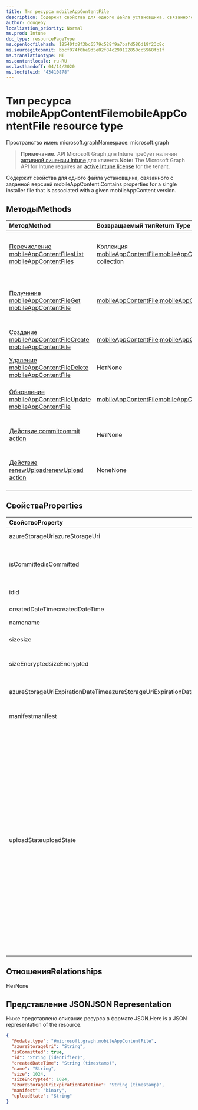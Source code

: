 ```yaml
---
title: Тип ресурса mobileAppContentFile
description: Содержит свойства для одного файла установщика, связанного с заданной версией mobileAppContent.
author: dougeby
localization_priority: Normal
ms.prod: Intune
doc_type: resourcePageType
ms.openlocfilehash: 18540fd8f3bc6579c528f9a7bafd586d19f23c8c
ms.sourcegitcommit: bbcf074f0be9d5e02f84c290122850cc5968fb1f
ms.translationtype: MT
ms.contentlocale: ru-RU
ms.lasthandoff: 04/14/2020
ms.locfileid: "43410878"
---
```

# <a name="mobileappcontentfile-resource-type"></a><span data-ttu-id="f28cb-103">Тип ресурса mobileAppContentFile</span><span class="sxs-lookup"><span data-stu-id="f28cb-103">mobileAppContentFile resource type</span></span>

<span data-ttu-id="f28cb-104">Пространство имен: microsoft.graph</span><span class="sxs-lookup"><span data-stu-id="f28cb-104">Namespace: microsoft.graph</span></span>

> <span data-ttu-id="f28cb-105">**Примечание.** API Microsoft Graph для Intune требует наличия [активной лицензии Intune](https://go.microsoft.com/fwlink/?linkid=839381) для клиента.</span><span class="sxs-lookup"><span data-stu-id="f28cb-105">**Note:** The Microsoft Graph API for Intune requires an [active Intune license](https://go.microsoft.com/fwlink/?linkid=839381) for the tenant.</span></span>

<span data-ttu-id="f28cb-106">Содержит свойства для одного файла установщика, связанного с заданной версией mobileAppContent.</span><span class="sxs-lookup"><span data-stu-id="f28cb-106">Contains properties for a single installer file that is associated with a given mobileAppContent version.</span></span>

## <a name="methods"></a><span data-ttu-id="f28cb-107">Методы</span><span class="sxs-lookup"><span data-stu-id="f28cb-107">Methods</span></span>
|<span data-ttu-id="f28cb-108">Метод</span><span class="sxs-lookup"><span data-stu-id="f28cb-108">Method</span></span>|<span data-ttu-id="f28cb-109">Возвращаемый тип</span><span class="sxs-lookup"><span data-stu-id="f28cb-109">Return Type</span></span>|<span data-ttu-id="f28cb-110">Описание</span><span class="sxs-lookup"><span data-stu-id="f28cb-110">Description</span></span>|
|:---|:---|:---|
|[<span data-ttu-id="f28cb-111">Перечисление mobileAppContentFiles</span><span class="sxs-lookup"><span data-stu-id="f28cb-111">List mobileAppContentFiles</span></span>](../api/intune-apps-mobileappcontentfile-list.md)|<span data-ttu-id="f28cb-112">Коллекция [mobileAppContentFile](../resources/intune-apps-mobileappcontentfile.md)</span><span class="sxs-lookup"><span data-stu-id="f28cb-112">[mobileAppContentFile](../resources/intune-apps-mobileappcontentfile.md) collection</span></span>|<span data-ttu-id="f28cb-113">Список свойств и связей объектов [mobileAppContentFile](../resources/intune-apps-mobileappcontentfile.md).</span><span class="sxs-lookup"><span data-stu-id="f28cb-113">List properties and relationships of the [mobileAppContentFile](../resources/intune-apps-mobileappcontentfile.md) objects.</span></span>|
|[<span data-ttu-id="f28cb-114">Получение mobileAppContentFile</span><span class="sxs-lookup"><span data-stu-id="f28cb-114">Get mobileAppContentFile</span></span>](../api/intune-apps-mobileappcontentfile-get.md)|<span data-ttu-id="f28cb-115">[mobileAppContentFile](../resources/intune-apps-mobileappcontentfile.md);</span><span class="sxs-lookup"><span data-stu-id="f28cb-115">[mobileAppContentFile](../resources/intune-apps-mobileappcontentfile.md)</span></span>|<span data-ttu-id="f28cb-116">Считывание свойств и связей объекта [mobileAppContentFile](../resources/intune-apps-mobileappcontentfile.md).</span><span class="sxs-lookup"><span data-stu-id="f28cb-116">Read properties and relationships of the [mobileAppContentFile](../resources/intune-apps-mobileappcontentfile.md) object.</span></span>|
|[<span data-ttu-id="f28cb-117">Создание mobileAppContentFile</span><span class="sxs-lookup"><span data-stu-id="f28cb-117">Create mobileAppContentFile</span></span>](../api/intune-apps-mobileappcontentfile-create.md)|<span data-ttu-id="f28cb-118">[mobileAppContentFile](../resources/intune-apps-mobileappcontentfile.md);</span><span class="sxs-lookup"><span data-stu-id="f28cb-118">[mobileAppContentFile](../resources/intune-apps-mobileappcontentfile.md)</span></span>|<span data-ttu-id="f28cb-119">Создание объекта [mobileAppContentFile](../resources/intune-apps-mobileappcontentfile.md).</span><span class="sxs-lookup"><span data-stu-id="f28cb-119">Create a new [mobileAppContentFile](../resources/intune-apps-mobileappcontentfile.md) object.</span></span>|
|[<span data-ttu-id="f28cb-120">Удаление mobileAppContentFile</span><span class="sxs-lookup"><span data-stu-id="f28cb-120">Delete mobileAppContentFile</span></span>](../api/intune-apps-mobileappcontentfile-delete.md)|<span data-ttu-id="f28cb-121">Нет</span><span class="sxs-lookup"><span data-stu-id="f28cb-121">None</span></span>|<span data-ttu-id="f28cb-122">Удаление экземпляра [mobileAppContentFile](../resources/intune-apps-mobileappcontentfile.md).</span><span class="sxs-lookup"><span data-stu-id="f28cb-122">Deletes a [mobileAppContentFile](../resources/intune-apps-mobileappcontentfile.md).</span></span>|
|[<span data-ttu-id="f28cb-123">Обновление mobileAppContentFile</span><span class="sxs-lookup"><span data-stu-id="f28cb-123">Update mobileAppContentFile</span></span>](../api/intune-apps-mobileappcontentfile-update.md)|[<span data-ttu-id="f28cb-124">mobileAppContentFile</span><span class="sxs-lookup"><span data-stu-id="f28cb-124">mobileAppContentFile</span></span>](../resources/intune-apps-mobileappcontentfile.md)|<span data-ttu-id="f28cb-125">Обновление свойств объекта [mobileAppContentFile](../resources/intune-apps-mobileappcontentfile.md).</span><span class="sxs-lookup"><span data-stu-id="f28cb-125">Update the properties of a [mobileAppContentFile](../resources/intune-apps-mobileappcontentfile.md) object.</span></span>|
|[<span data-ttu-id="f28cb-126">Действие commit</span><span class="sxs-lookup"><span data-stu-id="f28cb-126">commit action</span></span>](../api/intune-apps-mobileappcontentfile-commit.md)|<span data-ttu-id="f28cb-127">Нет</span><span class="sxs-lookup"><span data-stu-id="f28cb-127">None</span></span>|<span data-ttu-id="f28cb-128">Подтверждает файл заданного приложения.</span><span class="sxs-lookup"><span data-stu-id="f28cb-128">Commits a file of a given app.</span></span>|
|[<span data-ttu-id="f28cb-129">Действие renewUpload</span><span class="sxs-lookup"><span data-stu-id="f28cb-129">renewUpload action</span></span>](../api/intune-apps-mobileappcontentfile-renewupload.md)|<span data-ttu-id="f28cb-130">None</span><span class="sxs-lookup"><span data-stu-id="f28cb-130">None</span></span>|<span data-ttu-id="f28cb-131">Обновляет URI SAS для отправки файла приложения.</span><span class="sxs-lookup"><span data-stu-id="f28cb-131">Renews the SAS URI for an application file upload.</span></span>|

## <a name="properties"></a><span data-ttu-id="f28cb-132">Свойства</span><span class="sxs-lookup"><span data-stu-id="f28cb-132">Properties</span></span>
|<span data-ttu-id="f28cb-133">Свойство</span><span class="sxs-lookup"><span data-stu-id="f28cb-133">Property</span></span>|<span data-ttu-id="f28cb-134">Тип</span><span class="sxs-lookup"><span data-stu-id="f28cb-134">Type</span></span>|<span data-ttu-id="f28cb-135">Описание</span><span class="sxs-lookup"><span data-stu-id="f28cb-135">Description</span></span>|
|:---|:---|:---|
|<span data-ttu-id="f28cb-136">azureStorageUri</span><span class="sxs-lookup"><span data-stu-id="f28cb-136">azureStorageUri</span></span>|<span data-ttu-id="f28cb-137">String</span><span class="sxs-lookup"><span data-stu-id="f28cb-137">String</span></span>|<span data-ttu-id="f28cb-138">URI службы хранилища Azure.</span><span class="sxs-lookup"><span data-stu-id="f28cb-138">The Azure Storage URI.</span></span>|
|<span data-ttu-id="f28cb-139">isCommitted</span><span class="sxs-lookup"><span data-stu-id="f28cb-139">isCommitted</span></span>|<span data-ttu-id="f28cb-140">Boolean</span><span class="sxs-lookup"><span data-stu-id="f28cb-140">Boolean</span></span>|<span data-ttu-id="f28cb-141">Значение, указывающее, является ли файл подтвержденным.</span><span class="sxs-lookup"><span data-stu-id="f28cb-141">A value indicating whether the file is committed.</span></span>|
|<span data-ttu-id="f28cb-142">id</span><span class="sxs-lookup"><span data-stu-id="f28cb-142">id</span></span>|<span data-ttu-id="f28cb-143">Строка</span><span class="sxs-lookup"><span data-stu-id="f28cb-143">String</span></span>|<span data-ttu-id="f28cb-144">Идентификатор файла.</span><span class="sxs-lookup"><span data-stu-id="f28cb-144">The File Id.</span></span>|
|<span data-ttu-id="f28cb-145">createdDateTime</span><span class="sxs-lookup"><span data-stu-id="f28cb-145">createdDateTime</span></span>|<span data-ttu-id="f28cb-146">DateTimeOffset</span><span class="sxs-lookup"><span data-stu-id="f28cb-146">DateTimeOffset</span></span>|<span data-ttu-id="f28cb-147">Время создания файла.</span><span class="sxs-lookup"><span data-stu-id="f28cb-147">The time the file was created.</span></span>|
|<span data-ttu-id="f28cb-148">name</span><span class="sxs-lookup"><span data-stu-id="f28cb-148">name</span></span>|<span data-ttu-id="f28cb-149">String</span><span class="sxs-lookup"><span data-stu-id="f28cb-149">String</span></span>|<span data-ttu-id="f28cb-150">Имя файла.</span><span class="sxs-lookup"><span data-stu-id="f28cb-150">the file name.</span></span>|
|<span data-ttu-id="f28cb-151">size</span><span class="sxs-lookup"><span data-stu-id="f28cb-151">size</span></span>|<span data-ttu-id="f28cb-152">Int64</span><span class="sxs-lookup"><span data-stu-id="f28cb-152">Int64</span></span>|<span data-ttu-id="f28cb-153">Размер файла до шифрования.</span><span class="sxs-lookup"><span data-stu-id="f28cb-153">The size of the file prior to encryption.</span></span>|
|<span data-ttu-id="f28cb-154">sizeEncrypted</span><span class="sxs-lookup"><span data-stu-id="f28cb-154">sizeEncrypted</span></span>|<span data-ttu-id="f28cb-155">Int64</span><span class="sxs-lookup"><span data-stu-id="f28cb-155">Int64</span></span>|<span data-ttu-id="f28cb-156">Размер файла после шифрования.</span><span class="sxs-lookup"><span data-stu-id="f28cb-156">The size of the file after encryption.</span></span>|
|<span data-ttu-id="f28cb-157">azureStorageUriExpirationDateTime</span><span class="sxs-lookup"><span data-stu-id="f28cb-157">azureStorageUriExpirationDateTime</span></span>|<span data-ttu-id="f28cb-158">DateTimeOffset</span><span class="sxs-lookup"><span data-stu-id="f28cb-158">DateTimeOffset</span></span>|<span data-ttu-id="f28cb-159">Время, когда заканчивается срок действия URI для службы хранилища Azure.</span><span class="sxs-lookup"><span data-stu-id="f28cb-159">The time the Azure storage Uri expires.</span></span>|
|<span data-ttu-id="f28cb-160">manifest</span><span class="sxs-lookup"><span data-stu-id="f28cb-160">manifest</span></span>|<span data-ttu-id="f28cb-161">Binary</span><span class="sxs-lookup"><span data-stu-id="f28cb-161">Binary</span></span>|<span data-ttu-id="f28cb-162">Данные манифеста.</span><span class="sxs-lookup"><span data-stu-id="f28cb-162">The manifest information.</span></span>|
|<span data-ttu-id="f28cb-163">uploadState</span><span class="sxs-lookup"><span data-stu-id="f28cb-163">uploadState</span></span>|[<span data-ttu-id="f28cb-164">мобилеаппконтентфилеуплоадстате</span><span class="sxs-lookup"><span data-stu-id="f28cb-164">mobileAppContentFileUploadState</span></span>](../resources/intune-apps-mobileappcontentfileuploadstate.md)|<span data-ttu-id="f28cb-165">Состояние текущего запроса на отправку.</span><span class="sxs-lookup"><span data-stu-id="f28cb-165">The state of the current upload request.</span></span> <span data-ttu-id="f28cb-166">Возможные значения: `success`, `transientError`, `error`, `unknown`, `azureStorageUriRequestSuccess`, `azureStorageUriRequestPending`, `azureStorageUriRequestFailed`, `azureStorageUriRequestTimedOut`, `azureStorageUriRenewalSuccess`, `azureStorageUriRenewalPending`, `azureStorageUriRenewalFailed`, `azureStorageUriRenewalTimedOut`, `commitFileSuccess`, `commitFilePending`, `commitFileFailed`, `commitFileTimedOut`.</span><span class="sxs-lookup"><span data-stu-id="f28cb-166">Possible values are: `success`, `transientError`, `error`, `unknown`, `azureStorageUriRequestSuccess`, `azureStorageUriRequestPending`, `azureStorageUriRequestFailed`, `azureStorageUriRequestTimedOut`, `azureStorageUriRenewalSuccess`, `azureStorageUriRenewalPending`, `azureStorageUriRenewalFailed`, `azureStorageUriRenewalTimedOut`, `commitFileSuccess`, `commitFilePending`, `commitFileFailed`, `commitFileTimedOut`.</span></span>|

## <a name="relationships"></a><span data-ttu-id="f28cb-167">Отношения</span><span class="sxs-lookup"><span data-stu-id="f28cb-167">Relationships</span></span>
<span data-ttu-id="f28cb-168">Нет</span><span class="sxs-lookup"><span data-stu-id="f28cb-168">None</span></span>

## <a name="json-representation"></a><span data-ttu-id="f28cb-169">Представление JSON</span><span class="sxs-lookup"><span data-stu-id="f28cb-169">JSON Representation</span></span>
<span data-ttu-id="f28cb-170">Ниже представлено описание ресурса в формате JSON.</span><span class="sxs-lookup"><span data-stu-id="f28cb-170">Here is a JSON representation of the resource.</span></span>
<!-- {
  "blockType": "resource",
  "keyProperty": "id",
  "@odata.type": "microsoft.graph.mobileAppContentFile"
}
-->
``` json
{
  "@odata.type": "#microsoft.graph.mobileAppContentFile",
  "azureStorageUri": "String",
  "isCommitted": true,
  "id": "String (identifier)",
  "createdDateTime": "String (timestamp)",
  "name": "String",
  "size": 1024,
  "sizeEncrypted": 1024,
  "azureStorageUriExpirationDateTime": "String (timestamp)",
  "manifest": "binary",
  "uploadState": "String"
}
```







